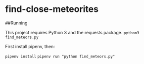 # find-close-meteorites
##Running

This project requires Python 3 and the requests package.
`python3 find_meteors.py`


First install pipenv, then:

`pipenv install`
`pipenv run "python find_meteors.py"`
